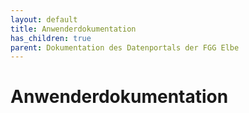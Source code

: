 ```yaml
---
layout: default
title: Anwenderdokumentation
has_children: true
parent: Dokumentation des Datenportals der FGG Elbe
---
```


# Anwenderdokumentation